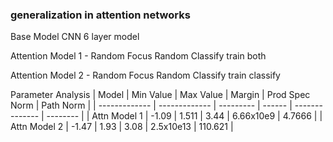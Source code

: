 ### generalization in attention networks

Base Model CNN 6 layer model

Attention Model 1 - Random Focus Random Classify train both

Attention Model 2 - Random Focus Random Classify train classify

<!---| Model        | Train Accuracy | Test Accuracy |
| ------------ | -------------- |  ------------ |
| Attn Model 1 |    99          |  91           |
| Attn Model 2 |    99          |  41           |--->


Parameter Analysis 
|  Model        |  Min Value    | Max Value | Margin  | Prod Spec Norm | Path Norm |
| ------------- | ------------- | --------- | ------  | -------------- | --------  |
| Attn Model 1  |  -1.09        |  1.511    |    3.44 | 6.66x10e9      |   4.7666  |
| Attn Model 2  | -1.47         |  1.93     |  3.08   | 2.5x10e13      |   110.621 |
